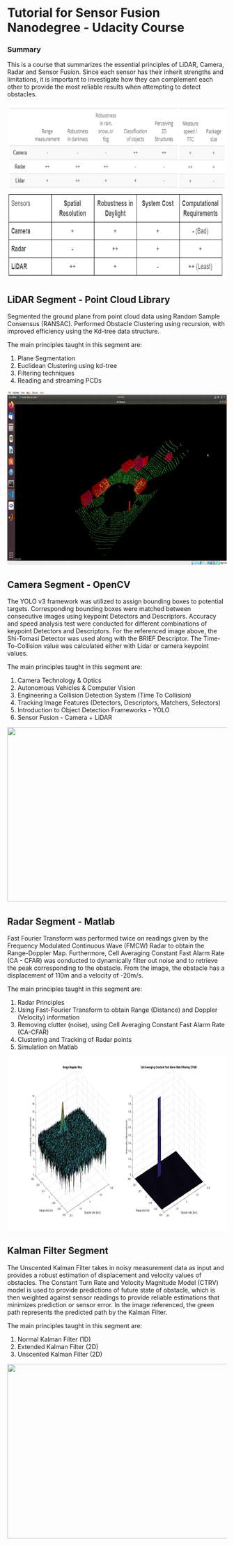 # Tutorial for Sensor Fusion Nanodegree - Udacity Course

### Summary<br/>
This is a course that summarizes the essential principles of LiDAR, Camera, Radar and Sensor Fusion. Since each sensor has their inherit strengths and limitations, it is important to investigate how they can complement each other to provide the most reliable results when attempting to detect obstacles.

<img src="media/pros_vs_cons_sensors_v1.png" width="900" height="200" />

<img src="media/pros_vs_cons_sensors_v2.png" width="900" height="200" />

## LiDAR Segment - Point Cloud Library<br/>
Segmented the ground plane from point cloud data using Random Sample Consensus (RANSAC). Performed Obstacle Clustering using recursion, with improved efficiency using the Kd-tree data structure.

The main principles taught in this segment are: 
1) Plane Segmentation
2) Euclidean Clustering using kd-tree
3) Filtering techniques
4) Reading and streaming PCDs

<img src="media/obstacle_detect_point_cloud_streaming.gif" width="900" height="400" />

## Camera Segment - OpenCV<br/>
The YOLO v3 framework was utilized to assign bounding boxes to potential targets. Corresponding bounding boxes were matched between consecutive images using keypoint Detectors and Descriptors. Accuracy and speed analysis test were conducted for different combinations of keypoint Detectors and Descriptors. For the referenced image above, the Shi-Tomasi Detector was used along with the BRIEF Descriptor. The Time-To-Collision value was calculated either with Lidar or camera keypoint values.

The main principles taught in this segment are: 
1) Camera Technology & Optics
2) Autonomous Vehicles & Computer Vision 
3) Engineering a Collision Detection System (Time To Collision)
4) Tracking Image Features (Detectors, Descriptors, Matchers, Selectors)
5) Introduction to Object Detection Frameworks - YOLO
6) Sensor Fusion - Camera + LiDAR

<img src="media/time_to_collision_with_keypt_match_gif.gif" width="1000" height="400" />

## Radar Segment - Matlab<br/>
Fast Fourier Transform was performed twice on readings given by the Frequency Modulated Continuous Wave (FMCW) Radar to obtain the Range-Doppler Map.  Furthermore, Cell Averaging Constant Fast Alarm Rate (CA - CFAR) was conducted to dynamically filter out noise and to retrieve the peak corresponding to the obstacle. From the image, the obstacle has a displacement of 110m and a velocity of -20m/s.

The main principles taught in this segment are: 
1) Radar Principles
2) Using Fast-Fourier Transform to obtain Range (Distance) and Doppler (Velocity) information
3) Removing clutter (noise), using Cell Averaging Constant Fast Alarm Rate (CA-CFAR)
4) Clustering and Tracking of Radar points
5) Simulation on Matlab

<img src="media/range_doppler_map_obstacle_radar.jpg" width="900" height="400" />

## Kalman Filter Segment<br/>
The Unscented Kalman Filter takes in noisy measurement data as input and provides a robust estimation of displacement and velocity values of obstacles. The Constant Turn Rate and Velocity Magnitude Model (CTRV) model is used to provide predictions of future state of obstacle, which is then weighted against sensor readings to provide reliable estimations that minimizes prediction or sensor error. In the image referenced, the green path represents the predicted path by the Kalman Filter.

The main principles taught in this segment are: 
1) Normal Kalman Filter (1D)
2) Extended Kalman Filter (2D)
3) Unscented Kalman Filter (2D)

<img src="media/unscented_kalman_filter_simulation.gif" width="1400" height="400" />
